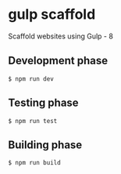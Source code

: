 # gulp scaffold
Scaffold websites using Gulp - 8

## Development phase
```
$ npm run dev
```

## Testing phase
```
$ npm run test
```

## Building phase
```
$ npm run build
```
